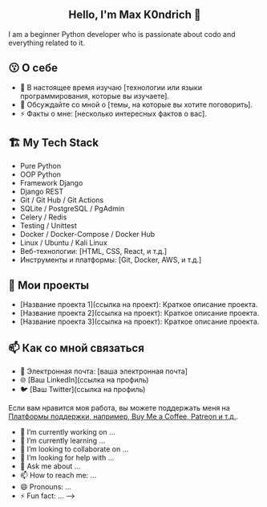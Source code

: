 <h2 align="center">Hello, I'm Max K0ndrich 👋 </h2>

I am a beginner Python developer who is passionate about codo and everything related to it.

## 😗 О себе

- 🌱 В настоящее время изучаю [технологии или языки программирования, которые вы изучаете].
- 💬 Обсуждайте со мной о [темы, на которые вы хотите поговорить].
- ⚡ Факты о мне: [несколько интересных фактов о вас].

## 🏗 My Tech Stack


- Pure Python
- OOP Python
- Framework Django
- Django REST
- Git / Git Hub / Git Actions
- SQLite / PostgreSQL / PgAdmin
- Celery / Redis
- Testing / Unittest
- Docker / Docker-Compose / Docker Hub
- Linux / Ubuntu / Kali Linux
- Веб-технологии: [HTML, CSS, React, и т.д.]
- Инструменты и платформы: [Git, Docker, AWS, и т.д.]

## 📂 Мои проекты

- [Название проекта 1](ссылка на проект): Краткое описание проекта.
- [Название проекта 2](ссылка на проект): Краткое описание проекта.
- [Название проекта 3](ссылка на проект): Краткое описание проекта.

## 📫 Как со мной связаться

- 📧 Электронная почта: [ваша электронная почта]
- 🌐 [Ваш LinkedIn](ссылка на профиль)
- 🐦 [Ваш Twitter](ссылка на профиль)

Если вам нравится моя работа, вы можете поддержать меня на [Платформы поддержки, например, Buy Me a Coffee, Patreon и т.д.](ссылка).


- 🔭 I’m currently working on ...
- 🌱 I’m currently learning ...
- 👯 I’m looking to collaborate on ...
- 🤔 I’m looking for help with ...
- 💬 Ask me about ...
- 📫 How to reach me: ...
- 😄 Pronouns: ...
- ⚡ Fun fact: ...
-->
